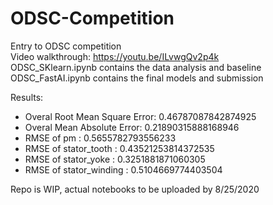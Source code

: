 # ODSC-Competition
Entry to ODSC competition
</br >Video walkthrough: https://youtu.be/ILvwgQv2p4k
</br >ODSC_SKlearn.ipynb contains the data analysis and baseline
</br >ODSC_FastAI.ipynb contains the final models and submission


Results:
* Overal Root Mean Square Error:  0.46787087842874925
* Overal Mean Absolute Error:  0.21890315888168946
* RMSE of  pm :  0.5655782793556233
* RMSE of  stator_tooth :  0.43521253814372535
* RMSE of  stator_yoke :  0.3251881871060305
* RMSE of  stator_winding :  0.5104669774403504



Repo is WIP, actual notebooks to be uploaded by 8/25/2020
